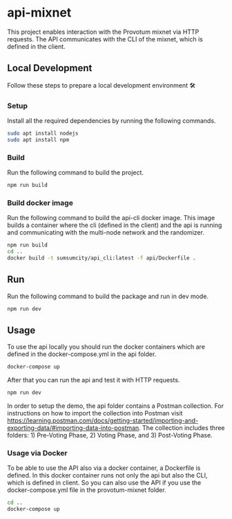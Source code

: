# api-mixnet

This project enables interaction with the Provotum mixnet via HTTP requests. 
The API communicates with the CLI of the mixnet, which is defined in the client. 

## Local Development

Follow these steps to prepare a local development environment :hammer_and_wrench:

### Setup

Install all the required dependencies by running the following commands.

```bash
sudo apt install nodejs
sudo apt install npm
```

### Build

Run the following command to build the project.

```bash
npm run build
```

### Build docker image

Run the following command to build the api-cli docker image.
This image builds a container where the cli (defined in the client) and the api is running and communicating with the multi-node network and the randomizer.

```bash
npm run build
cd ..
docker build -t sumsumcity/api_cli:latest -f api/Dockerfile .
```

## Run

Run the following command to build the package and run in dev mode.

```bash
npm run dev
```

## Usage

To use the api locally you should run the docker containers which are defined in the docker-compose.yml in the api folder.

```bash
docker-compose up
```

After that you can run the api and test it with HTTP requests. 

```bash
npm run dev
```

In order to setup the demo, the api folder contains a Postman collection. For instructions on how to import the collection into Postman visit https://learning.postman.com/docs/getting-started/importing-and-exporting-data/#importing-data-into-postman. The collection includes three folders: 1) Pre-Voting Phase, 2) Voting Phase, and 3) Post-Voting Phase.

### Usage via Docker

To be able to use the API also via a docker container, a Dockerfile is defined. 
In this docker container runs not only the api but also the CLI, which is defined in client. 
So you can also use the API if you use the docker-compose.yml file in the provotum-mixnet folder.  

```bash
cd ..
docker-compose up
```